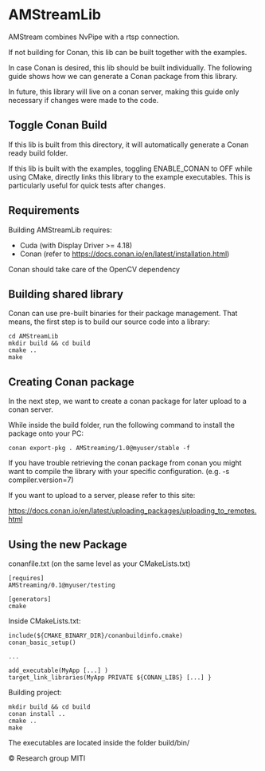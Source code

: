 # AMStreamLib

AMStream combines NvPipe with a rtsp connection.

If not building for Conan, this lib can be built together with the examples.

In case Conan is desired, this lib should be built individually.
The following guide shows how we can generate a Conan package from this library.

In future, this library will live on a conan server, making this guide only necessary if changes were made to the code.

## Toggle Conan Build

If this lib is built from this directory, it will automatically generate a Conan ready build folder.

If this lib is built with the examples, toggling ENABLE_CONAN to OFF while using CMake, directly links this library to the example executables. This is particularly useful for quick tests after changes.

## Requirements

Building AMStreamLib requires:

- Cuda (with Display Driver >= 4.18)
- Conan (refer to https://docs.conan.io/en/latest/installation.html)

Conan should take care of the OpenCV dependency

## Building shared library

Conan can use pre-built binaries for their package management.
That means, the first step is to build our source code into a library:

```
cd AMStreamLib
mkdir build && cd build
cmake ..
make
```

## Creating Conan package

In the next step, we want to create a conan package for later upload to a conan server.

While inside the build folder, run the following command to install the package onto your PC:

```
conan export-pkg . AMStreaming/1.0@myuser/stable -f
```
If you have trouble retrieving the conan package from conan you might want to compile the library with your specific configuration. (e.g. -s compiler.version=7)

If you want to upload to a server, please refer to this site:

https://docs.conan.io/en/latest/uploading_packages/uploading_to_remotes.html


## Using the new Package

conanfile.txt (on the same level as your CMakeLists.txt)
```
[requires]
AMStreaming/0.1@myuser/testing

[generators]
cmake
```

Inside CMakeLists.txt:
```
include(${CMAKE_BINARY_DIR}/conanbuildinfo.cmake)
conan_basic_setup()

...

add_executable(MyApp [...] )
target_link_libraries(MyApp PRIVATE ${CONAN_LIBS} [...] }

```

Building project:
```
mkdir build && cd build
conan install ..
cmake ..
make

```

The executables are located inside the folder build/bin/


&copy; Research group MITI
